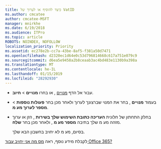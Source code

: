 ```yaml
---
title: כיצד להוסיף או לערוך של VatID
ms.author: cmcatee
author: cmcatee-MSFT
manager: mnirkhe
ms.date: 6/19/2018
ms.audience: ITPro
ms.topic: article
ROBOTS: NOINDEX, NOFOLLOW
localization_priority: Priority
ms.assetid: ec278e2b-cc7a-43be-8af5-f381a50d7471
ms.openlocfilehash: d2320ec1d64e0c53d796814668c617a751e079c9
ms.sourcegitcommit: d6ea5e9458a2b8ceaab3ac4bd483e1130b9a398a
ms.translationtype: MT
ms.contentlocale: he-IL
ms.lasthandoff: 01/15/2019
ms.locfileid: "28292930"
---
```

- עבור אל הדף [מנויים](https://go.microsoft.com/fwlink/p/?linkid=842054) , או בחרו **מנויים** \> **חיוב**.
    
- בעמוד **מנויים** , בחר את המנוי שברצונך לערוך ולאחר מכן בחר **פעולות נוספות** \> **מספר לערוך מע מ**.
    
- בחלק התחתון של חלונית **העריכה כתובת השימוש שלך בשירות** , הזן או ערוך מזהה מע מ שלך בתיבה **מספר מע מ** , ולאחר מכן בחר **שלח**.
    
    בסיום, מע מ לא יחויב בחשבון הבא שלך.
    
לקבלת מידע נוסף, ראה [מס מה אני יחויב עבור Office 365?](https://support.office.com/article/7e77382b-b966-4ad5-a515-9e629a777a22.aspx)
  


